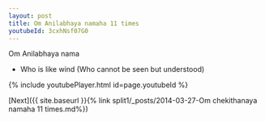 ```yaml
---
layout: post
title: Om Anilabhaya namaha 11 times
youtubeId: 3cxhNsf07G0
---
```

 
 
Om Anilabhaya nama 
 
 -  Who is like wind (Who cannot be seen  but understood) 
 
  
 
  
 
 
 
 
 
 


{% include youtubePlayer.html id=page.youtubeId %}
 
[Next]({{ site.baseurl }}{% link  split1/_posts/2014-03-27-Om chekithanaya namaha 11 times.md%})
 
